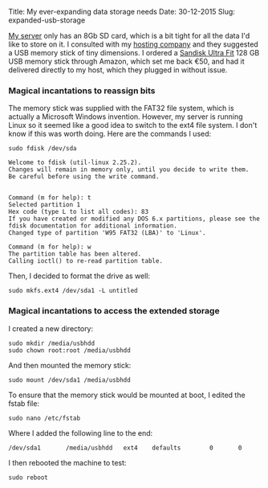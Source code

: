 Title: My ever-expanding data storage needs
Date: 30-12-2015
Slug: expanded-usb-storage

[My server](/server/) only has an 8Gb SD card, which is a bit tight for all the data I'd like to store on it.  I consulted with my [hosting company](/host/) and they suggested a USB memory stick of tiny dimensions.  I ordered a [Sandisk Ultra Fit](https://www.sandisk.com/home/usb-flash/ultra-fit-usb) 128 GB USB memory stick through Amazon, which set me back €50, and had it delivered directly to my host, which they plugged in without issue.

### Magical incantations to reassign bits

The memory stick was supplied with the FAT32 file system, which is actually a Microsoft Windows invention.  However, my server is running Linux so it seemed like a good idea to switch to the ext4 file system.  I don't know if this was worth doing.  Here are the commands I used:

	sudo fdisk /dev/sda

	Welcome to fdisk (util-linux 2.25.2).
	Changes will remain in memory only, until you decide to write them.
	Be careful before using the write command.


	Command (m for help): t
	Selected partition 1
	Hex code (type L to list all codes): 83
	If you have created or modified any DOS 6.x partitions, please see the fdisk documentation for additional information.
	Changed type of partition 'W95 FAT32 (LBA)' to 'Linux'.

	Command (m for help): w
	The partition table has been altered.
	Calling ioctl() to re-read partition table.

Then, I decided to format the drive as well:

	sudo mkfs.ext4 /dev/sda1 -L untitled

### Magical incantations to access the extended storage

I created a new directory:

	sudo mkdir /media/usbhdd
	sudo chown root:root /media/usbhdd

And then mounted the memory stick:

	sudo mount /dev/sda1 /media/usbhdd

To ensure that the memory stick would be mounted at boot, I edited the fstab file:

	sudo nano /etc/fstab

Where I added the following line to the end:

	/dev/sda1       /media/usbhdd   ext4    defaults        0       0

I then rebooted the machine to test:

	sudo reboot
	